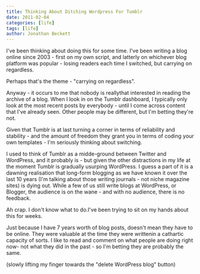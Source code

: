 ```yaml
---
title: Thinking About Ditching Wordpress For Tumblr
date: 2011-02-04
categories: [life]
tags: [life]
author: Jonathan Beckett
---
```


I've been thinking about doing this for some time. I've been writing a blog online since 2003 - first on my own script, and latterly on whichever blog platform was popular - losing readers each time I switched, but carrying on regardless.

Perhaps that's the theme - "carrying on regardless".

Anyway - it occurs to me that nobody is reallythat interested in reading the archive of a blog. When I look in on the Tumblr dashboard, I typically only look at the most recent posts by everybody - until I come across content that I've already seen. Other people may be different, but I'm betting they're not.

Given that Tumblr is at last turning a corner in terms of reliability and stability - and the amount of freedom they grant you in terms of coding your own templates - I'm seriously thinking about switching.

I used to think of Tumblr as a midde-ground between Twitter and WordPress, and it probably is - but given the other distractions in my life at the moment Tumblr is gradually usurping WordPress. I guess a part of it is a dawning realisation that long-form blogging as we have known it over the last 10 years (I'm talking about those writing journals - not niche magazine sites) is dying out. While a few of us still write blogs at WordPress, or Blogger, the audience is on the wane - and with no audience, there is no feedback.

Ah crap. I don't know what to do.I've been trying to sit on my hands about this for weeks.

Just because I have 7 years worth of blog posts, doesn't mean they have to be online. They were valuable at the time they were writtenin a cathartic capacity of sorts. I like to read and comment on what people are doing right now- not what they did in the past - so I'm betting they are probably the same.

(slowly lifting my finger towards the "delete WordPress blog" button)